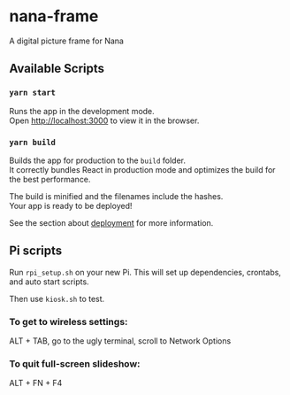 # nana-frame

A digital picture frame for Nana

## Available Scripts

### `yarn start`

Runs the app in the development mode.<br />
Open [http://localhost:3000](http://localhost:3000) to view it in the browser.

### `yarn build`

Builds the app for production to the `build` folder.<br />
It correctly bundles React in production mode and optimizes the build for the best performance.

The build is minified and the filenames include the hashes.<br />
Your app is ready to be deployed!

See the section about [deployment](https://facebook.github.io/create-react-app/docs/deployment) for more information.

## Pi scripts

Run `rpi_setup.sh` on your new Pi. This will set up dependencies, crontabs, and auto start scripts.

Then use `kiosk.sh` to test.


### To get to wireless settings:

ALT + TAB, go to the ugly terminal, scroll to Network Options

### To quit full-screen slideshow:

ALT + FN + F4